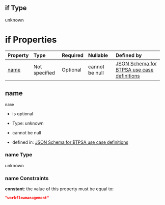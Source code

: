 ## if Type

unknown

# if Properties

| Property      | Type          | Required | Nullable       | Defined by                                                                                                                                                                                                          |
| :------------ | :------------ | :------- | :------------- | :------------------------------------------------------------------------------------------------------------------------------------------------------------------------------------------------------------------ |
| [name](#name) | Not specified | Optional | cannot be null | [JSON Schema for BTPSA use case definitions](btpsa-usecase-properties-services-items-allof-1-then-allof-123-if-properties-name.md "undefined#/properties/services/items/allOf/1/then/allOf/123/if/properties/name") |

## name



`name`

*   is optional

*   Type: unknown

*   cannot be null

*   defined in: [JSON Schema for BTPSA use case definitions](btpsa-usecase-properties-services-items-allof-1-then-allof-123-if-properties-name.md "undefined#/properties/services/items/allOf/1/then/allOf/123/if/properties/name")

### name Type

unknown

### name Constraints

**constant**: the value of this property must be equal to:

```json
"workflowmanagement"
```
